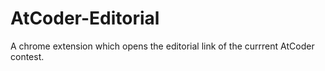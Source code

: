 # AtCoder-Editorial
A chrome extension which opens the editorial link of the currrent AtCoder contest.
